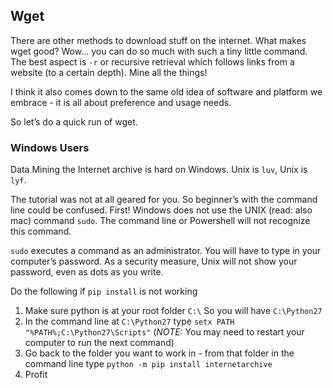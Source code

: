 <h2 id="wget">Wget</h2>
<p>There are other methods to download stuff on the internet. What makes wget good? Wow… you can do so much with such a tiny little command. The best aspect is <code>-r</code> or recursive retrieval which follows links from a website (to a certain depth). Mine all the things!</p>
<p>I think it also comes down to the same old idea of software and platform we embrace - it is all about preference and usage needs.</p>
<p>So let’s do a quick run of wget.</p>
<h3 id="windows-users">Windows Users</h3>
<p>Data Mining the Internet archive is hard on Windows. Unix is <code>luv</code>, Unix is <code>lyf</code>.</p>
<p>The tutorial was not at all geared for you. So beginner’s with the command line could be confused. First! Windows does not use the UNIX (read: also mac) command <code>sudo</code>. The command line or Powershell will not recognize this command.</p>
<p><code>sudo</code> executes a command as an administrator. You will have to type in your computer’s password. As a security measure, Unix will not show your password, even as dots as you write.</p>
<p>Do the following if <code>pip install</code> is not working</p>
<ol>
<li>Make sure python is at your root folder <code>C:\</code> So you will have <code>C:\Python27</code></li>
<li>In the command line at <code>C:\Python27</code> type <code>setx PATH "%PATH%;C:\Python27\Scripts"</code> (<em>NOTE:</em> You may need to restart your computer to run the next command)</li>
<li>Go back to the folder you want to work in - from that folder in the command line type <code>python -m pip install internetarchive</code></li>
<li>Profit</li>
</ol>
